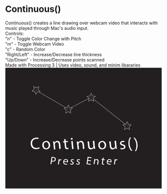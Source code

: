 # Continuous()
Continuous() creates a line drawing over webcam video that interacts with music played through Mac's audio input. <br>
Controls: <br>
"n" - Toggle Color Change with Pitch<br>
"m" - Toggle Webcam Video<br>
"c" - Random Color<br>
"Right/Left" - Increase/Decrease line thickness<br>
"Up/Down" - Increase/Decrease points scanned<br>
Made with Processing 3 | Uses video, sound, and minim libararies
![Continuous](data/continuous.png)
